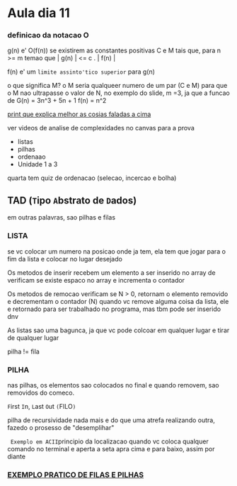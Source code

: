 # Aula dia 11
### definicao da notacao O 

g(n) e' O(f(n)) se existirem as constantes positivas C e M tais que, para n >= m temao que | g(n) | <= c . | f(n) |

f(n) e' um `limite assinto'tico superior` para g(n)

o que significa M?
o M seria qualqueer numero de um par (C e M) para que o M nao ultrapasse o valor de N, no exemplo do slide, m =3, ja que a funcao de 
G(n) = 3n^3 + 5n + 1
f(n) = n^2

[print que explica melhor as cosias faladas a cima](https://prnt.sc/WF-V6cRNGvE2)


ver videos de analise de complexidades no canvas para a prova
- listas
- pilhas
- ordenaao 
- Unidade 1 a 3


quarta tem quiz de ordenacao (selecao, incercao e bolha)

## TAD (`T`ipo `A`bstrato de `D`ados)
em outras palavras, sao pilhas e filas

### LISTA
se vc colocar um numero na posicao onde ja tem, ela tem que jogar para o fim da lista e colocar no lugar desejado 

Os metodos de inserir recebem um elemento a ser inserido no array de verificam se existe espaco no array e incrementa o contador

Os metodos de remocao verificam se N > 0, retornam o elemento removido e decrementam o contador (N)
quando vc remove alguma coisa da lista, ele e retornado para ser trabalhado no programa, mas tbm pode ser inserido dnv 

As listas sao uma bagunca, ja que vc pode colcoar em qualquer lugar e tirar de qualquer lugar 

pilha != fila

### PILHA
nas pilhas, os elementos sao colocados no final e quando removem, sao removidos do comeco.

`F`irst `I`n, `L`ast `O`ut `(`FILO`)`

pilha de recursividade nada mais e do que uma atrefa realizando outra, fazedo o prosesso de "desemplihar"

` Exemplo em ACII`principio da localizacao
quando vc coloca qualquer comando no terminal e aperta a seta apra cima e para baixo, assim por diante 

### [EXEMPLO PRATICO DE FILAS E PILHAS](https://prnt.sc/H3o3LlaB6S8F)

